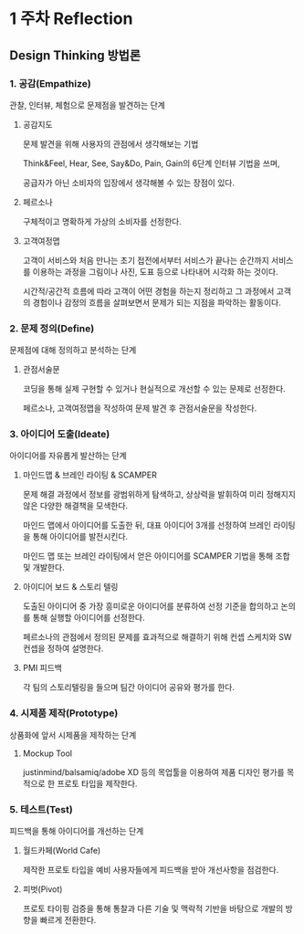 # 1 주차 Reflection

## Design Thinking 방법론

### 1. 공감(Empathize)

관찰, 인터뷰, 체험으로 문제점을 발견하는 단계

1. 공감지도

   문제 발견을 위해 사용자의 관점에서 생각해보는 기법

    Think&Feel, Hear, See, Say&Do, Pain, Gain의 6단계 인터뷰 기법을 쓰며,

   공급자가 아닌 소비자의 입장에서 생각해볼 수 있는 장점이 있다.

2. 페르소나

   구체적이고 명확하게 가상의 소비자를 선정한다.

3. 고객여정맵

   고객이 서비스와 처음 만나는 초기 접전에서부터 서비스가 끝나는 순간까지 서비스를 이용하는 과정을 그림이나 사진, 도표 등으로 나타내어 시각화 하는 것이다.

   시간적/공간적 흐름에 따라 고객이 어떤 경험을 하는지 정리하고 그 과정에서 고객의 경험이나 감정의 흐름을 살펴보면서 문제가 되는 지점을 파악하는 활동이다.


### 2. 문제 정의(Define)

문제점에 대해 정의하고 분석하는 단계

1. 관점서술문

   코딩을 통해 실제 구현할 수 있거나 현실적으로 개선할 수 있는 문제로 선정한다.

   페르소나, 고객여정맵을 작성하여 문제 발견 후 관점서술문을 작성한다.



### 3. 아이디어 도출(Ideate)

아이디어를 자유롭게 발산하는 단계

1. 마인드맵 & 브레인 라이팅 & SCAMPER

   문제 해결 과정에서 정보를 광범위하게 탐색하고, 상상력을 발휘하여 미리 정해지지 않은 다양한 해결책을 모색한다.

   마인드 맵에서 아이디어를 도출한 뒤, 대표 아이디어 3개를 선정하여 브레인 라이팅을 통해 아이디어를 발전시킨다.

   마인드 맵 또는 브레인 라이팅에서 얻은 아이디어를 SCAMPER 기법을 통해 조합 및 개발한다.

2. 아이디어 보드 & 스토리 텔링

   도출된 아이디어 중 가장 흥미로운 아이디어를 분류하여 선정 기준을 합의하고 논의를 통해 실행할 아이디어를 선정한다.

   페르소나의 관점에서 정의된 문제를 효과적으로 해결하기 위해 컨셉 스케치와 SW 컨셉을 정하여 설명한다.

3. PMI 피드백

   각 팀의 스토리텔링을 들으며 팀간 아이디어 공유와 평가를 한다.

### 4. 시제품 제작(Prototype)

상품화에 앞서 시제품을 제작하는 단계

1. Mockup Tool

   justinmind/balsamiq/adobe XD 등의 목업툴을 이용하여 제품 디자인 평가를 목적으로 한 프로토 타입을 제작한다.



### 5. 테스트(Test)

피드백을 통해 아이디어를 개선하는 단계

1. 월드카페(World Cafe)

   제작한 프로토 타입을 예비 사용자들에게 피드백을 받아 개선사항을 점검한다.

2. 피벗(Pivot)

   프로토 타이핑 검증을 통해 통찰과 다른 기술 및 맥락적 기반을 바탕으로 개발의 방향을 빠르게 전환한다.
